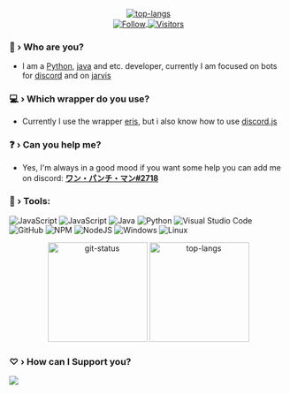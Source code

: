 <p align="center">
    <a href='https://discord.com/users/767783141838159882'><img src="https://discord.c99.nl/widget/theme-3/767783141838159882.png" alt="top-langs"></a>
    <br />
    <a href="https://github.com/OnePunchMan2718">
        <img align="center" alt="Follow" src="https://img.shields.io/github/followers/OnePunchMan2718?style=flat&amp;logo=github&amp;label=Followers&amp;color=2D76BF">
        <img align="center" alt="Visitors" src="https://komarev.com/ghpvc/?username=OnePunchMan2718">
    </a>
</p>

### 🤔 › Who are you?
- I am a [Python](https://developer.mozilla.org/en-US/docs/Web/JavaScript), [java](https://www.java.com/pt-BR/) and etc. developer, currently I am focused on bots for [discord](https://discord.com/) and on [jarvis](https://github.com/OnePunchMan2718/Jarvis)
### 💻 › Which wrapper do you use?
- Currently I use the wrapper [eris](https://www.npmjs.com/package/eris), but i also know how to use [discord.js](https://www.npmjs.com/package/discord.js)
### ❓ › Can you help me?
- Yes, I'm always in a good mood if you want some help you can add me on discord: [**ワン・パンチ・マン#2718**](https://discord.com/users/767783141838159882)
### 🔧 › Tools:

![JavaScript](https://img.shields.io/badge/javascript-%23323330.svg?style=for-the-badge&logo=javascript&logoColor=%23F7DF1E)
![JavaScript](https://img.shields.io/badge/typescript-%23323330.svg?style=for-the-badge&logo=typescript&logoColor=%23007acc)
![Java](https://img.shields.io/badge/java-purple.svg?style=for-the-badge&logo=java&logoColor=%23D0A384)
![Python](https://img.shields.io/badge/python-3670A0?style=for-the-badge&logo=python&logoColor=ffdd54)
![Visual Studio Code](https://img.shields.io/badge/Visual%20Studio%20Code-0078d7.svg?style=for-the-badge&logo=visual-studio-code&logoColor=white)
![GitHub](https://img.shields.io/badge/github-%23121011.svg?style=for-the-badge&logo=github&logoColor=white)
![NPM](https://img.shields.io/badge/NPM-%23000000.svg?style=for-the-badge&logo=npm&logoColor=white)
![NodeJS](https://img.shields.io/badge/node.js-6DA55F?style=for-the-badge&logo=node.js&logoColor=white)
![Windows](https://img.shields.io/badge/Windows-0078D6?style=for-the-badge&logo=windows&logoColor=white)
![Linux](https://img.shields.io/badge/Linux-FCC624?style=for-the-badge&logo=linux&logoColor=black)

<p align="center">
    <img height="180em" src="https://github-readme-stats.vercel.app/api?username=OnePunchMan2718&show_icons=true&theme=dark&layout=compact" alt="git-status" class="center">
    <img height="180em" src="https://github-readme-stats.vercel.app/api/top-langs/?username=OnePunchMan2718&theme=dark&layout=compact&langs_count=7" alt="top-langs" class="center">
    <br />
</p>

### ♡ › How can I Support you?
<a href="https://www.buymeacoffee.com/OnePunchMan_2718"><img src="https://img.buymeacoffee.com/button-api/?text=Buy me a pizza&emoji=🍕&slug=OnePunchMan_2718&button_colour=FFDD00&font_colour=000000&font_family=Cookie&outline_colour=000000&coffee_colour=ffffff" /></a>
